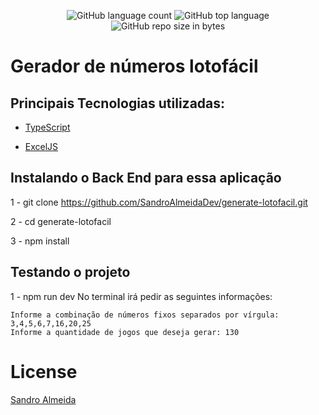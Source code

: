 <p align="center">
  <img alt="GitHub language count" src="https://img.shields.io/github/languages/count/SandroAlmeidaDev/gostack-desafio-typeorm-relations">

  <img alt="GitHub top language" src="https://img.shields.io/github/languages/top/SandroAlmeidaDev/gostack-desafio-typeorm-relations?logo=typescript">

  <img alt="GitHub repo size in bytes" src="https://img.shields.io/github/repo-size/SandroAlmeidaDev/gostack-desafio-typeorm-relations?color=green">

  <br>
</p>


# Gerador de números lotofácil

## Principais Tecnologias utilizadas:

- [TypeScript](https://www.typescriptlang.org/)

- [ExcelJS](https://github.com/exceljs/exceljs)


## Instalando o Back End para essa aplicação
1 - git clone  https://github.com/SandroAlmeidaDev/generate-lotofacil.git

2 - cd generate-lotofacil

3 - npm install

## Testando o projeto 
1 - npm run dev
No terminal irá pedir as seguintes informações:
```
Informe a combinação de números fixos separados por vírgula: 3,4,5,6,7,16,20,25
Informe a quantidade de jogos que deseja gerar: 130

```

# License 

[Sandro Almeida](https://github.com/SandroAlmeidaDev)
